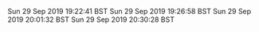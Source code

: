Sun 29 Sep 2019 19:22:41 BST
Sun 29 Sep 2019 19:26:58 BST
Sun 29 Sep 2019 20:01:32 BST
Sun 29 Sep 2019 20:30:28 BST

